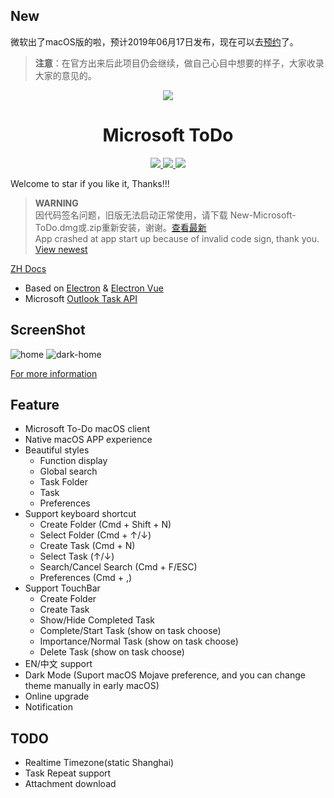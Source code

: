 ## New

微软出了macOS版的啦，预计2019年06月17日发布，现在可以去[预约](https://itunes.apple.com/cn/app/microsoft-to-do/id1274495053?mt=12)了。

> **注意**：在官方出来后此项目仍会继续，做自己心目中想要的样子，大家收录大家的意见的。

<div align="center">
  <a src="https://woolson.github.io/microsoft-todo-for-mac/" target="_blank">
    <img src="https://user-images.githubusercontent.com/27878293/58305716-ac3ec880-7e2b-11e9-8ea3-8ad2b6f5032a.png" />
  </a>
</div>

<h1 align="center">Microsoft ToDo</h1>

<div align="center">
<a href="https://woolson.github.io/npmer-page/">
<img src="https://woolson.gitee.io/npmer-badge/dark%20mode-555555-supported-44cc11-gear-ffffff-square-flat-plain.svg" />
<img src="https://woolson.gitee.io/npmer-badge/touchbar-555555-supported-46bc99-check-ffffff-square-flat-plain.svg" />
<img src="https://woolson.gitee.io/npmer-badge/version-555555-2.0.2-7289da-square-flat-plain.svg" />
</a>
</div>

Welcome to star if you like it, Thanks!!!

> **WARNING**  
> 因代码签名问题，旧版无法启动正常使用，请下载 New-Microsoft-ToDo.dmg或.zip重新安装，谢谢。[查看最新](https://github.com/woolson/microsoft-todo-mac/releases/)  
> App crashed at app start up because of invalid code sign, thank you.  [View newest](https://github.com/woolson/microsoft-todo-mac/releases/)  

[ZH Docs](/README_ZH.md)

- Based on [Electron](https://electronjs.org/) & [Electron Vue](https://simulatedgreg.gitbooks.io/electron-vue/)
- Microsoft [Outlook Task API](https://docs.microsoft.com/en-us/previous-versions/office/office-365-api/api/version-2.0/task-rest-operations)

## ScreenShot

![home](./website/src/assets/etc-10.png)
![dark-home](./website/src/assets/etc-08.png)

[For more information](https://woolson.github.io/microsoft-todo-mac/)

## Feature

- Microsoft To-Do macOS client
- Native macOS APP experience
- Beautiful styles
  - Function display
  - Global search
  - Task Folder
  - Task
  - Preferences
- Support keyboard shortcut
  - Create Folder (Cmd + Shift + N)
  - Select Folder (Cmd + ↑/↓)
  - Create Task (Cmd + N)
  - Select Task (↑/↓)
  - Search/Cancel Search (Cmd + F/ESC)
  - Preferences (Cmd + ,)
- Support TouchBar
  - Create Folder
  - Create Task
  - Show/Hide Completed Task
  - Complete/Start Task (show on task choose)
  - Importance/Normal Task (show on task choose)
  - Delete Task (show on task choose)
- EN/中文 support
- Dark Mode (Suport macOS Mojave preference, and you can change theme manually in early macOS)
- Online upgrade
- Notification

## TODO

- Realtime Timezone(static Shanghai)
- Task Repeat support
- Attachment download
